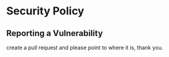 # Security Policy

## Reporting a Vulnerability
create a pull request and please point to where it is, thank you.
